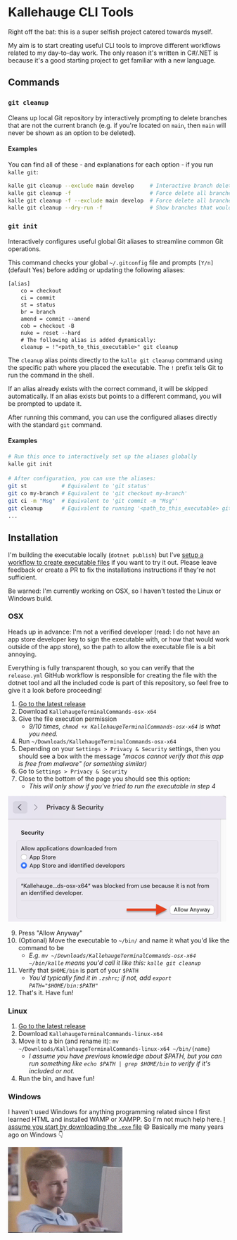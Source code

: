 # Kallehauge CLI Tools

Right off the bat: this is a super selfish project catered towards myself.

My aim is to start creating useful CLI tools to improve different workflows related to my day-to-day work.
The only reason it's written in C#/.NET is because it's a good starting project to get familiar with a new language.

## Commands

### `git cleanup`

Cleans up local Git repository by interactively prompting to delete branches that are not the current branch (e.g. if you're located on `main`, then `main` will never be shown as an option to be deleted).

#### Examples

You can find all of these - and explanations for each option - if you run `kalle git`:

```bash
kalle git cleanup --exclude main develop     # Interactive branch deletion while excluding certain branches from the list
kalle git cleanup -f                         # Force delete all branches except the one you've checked out
kalle git cleanup -f --exclude main develop  # Force delete all branches except the ones in the "exclude" option
kalle git cleanup --dry-run -f               # Show branches that would be deleted
```

### `git init`

Interactively configures useful global Git aliases to streamline common Git operations.

This command checks your global `~/.gitconfig` file and prompts `[Y/n]` (default Yes) before adding or updating the following aliases:

```
[alias]
    co = checkout
    ci = commit
    st = status
    br = branch
    amend = commit --amend
    cob = checkout -B
    nuke = reset --hard
    # The following alias is added dynamically:
    cleanup = !"<path_to_this_executable>" git cleanup
```

The `cleanup` alias points directly to the `kalle git cleanup` command using the specific path where you placed the executable. The `!` prefix tells Git to run the command in the shell.

If an alias already exists with the correct command, it will be skipped automatically. If an alias exists but points to a different command, you will be prompted to update it.

After running this command, you can use the configured aliases directly with the standard `git` command.

#### Examples

```bash
# Run this once to interactively set up the aliases globally
kalle git init

# After configuration, you can use the aliases:
git st           # Equivalent to 'git status'
git co my-branch # Equivalent to 'git checkout my-branch'
git ci -m "Msg"  # Equivalent to 'git commit -m "Msg"'
git cleanup      # Equivalent to running '<path_to_this_executable> git cleanup' (e.g., 'kalle git cleanup')
...
```

## Installation

I'm building the executable locally (`dotnet publish`) but I've [setup a workflow to create executable files](.github/workflows/release.yml) if you want to try it out. Please leave feedback or create a PR to fix the installations instructions if they're not sufficient.

Be warned: I'm currently working on OSX, so I haven't tested the Linux or Windows build.

### OSX

Heads up in advance: I'm not a verified developer (read: I do not have an app store developer key to sign the executable with, or how that would work outside of the app store), so the path to allow the executable file is a bit annoying.

Everything is fully transparent though, so you can verify that the `release.yml` GitHub workflow is responsible for creating the file with the dotnet tool and all the included code is part of this repository, so feel free to give it a look before proceeding!

1. [Go to the latest release](https://github.com/kallehauge/terminal-commands/releases/latest)
1. Download `KallehaugeTerminalCommands-osx-x64`
1. Give the file execution permission
   * _9/10 times, `chmod +x KallehaugeTerminalCommands-osx-x64` is what you need._
1. Run `~/Downloads/KallehaugeTerminalCommands-osx-x64`
1. Depending on your `Settings > Privacy & Security` settings, then you should see a box with the message _"macos cannot verify that this app is free from malware" (or something similar)_
1. Go to `Settings > Privacy & Security`
1. Close to the bottom of the page you should see this option:
   * _This will only show if you've tried to run the executable in step 4_

![OSX Privacy & Security settings](/docs/images/allow-osx.png)

9. Press "Allow Anyway"
1. (Optional) Move the executable to `~/bin/` and name it what you'd like the command to be
   * _E.g. `mv ~/Downloads/KallehaugeTerminalCommands-osx-x64 ~/bin/kalle` means you'd call it like this: `kalle git cleanup`_
1. Verify that `$HOME/bin` is part of your `$PATH`
   * _You'd typically find it in `.zshrc`; if not, add `export PATH="$HOME/bin:$PATH"`_
1. That's it. Have fun!

### Linux

1. [Go to the latest release](https://github.com/kallehauge/terminal-commands/releases/latest)
1. Download `KallehaugeTerminalCommands-linux-x64`
1. Move it to a bin (and rename it): `mv ~/Downloads/KallehaugeTerminalCommands-linux-x64 ~/bin/{name}`
   * _I assume you have previous knowledge about $PATH, but you can run something like `echo $PATH | grep $HOME/bin` to verify if it's included or not._
1. Run the bin, and have fun!

### Windows

I haven't used Windows for anything programming related since I first learned HTML and installed WAMP or XAMPP. So I'm not much help here. [I assume you start by downloading the `.exe` file](https://github.com/kallehauge/terminal-commands/releases/latest) 😄 Basically me many years ago on Windows 👇

![Windows 90s kid](/docs/images/windows-ok.gif)
